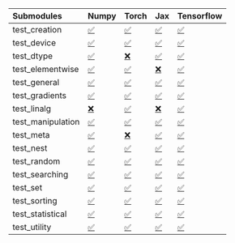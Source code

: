 | Submodules        | Numpy                                                                                                                           | Torch                                                                                                                           | Jax                                                                                                                             | Tensorflow                                                                                                                      |
|:------------------|:--------------------------------------------------------------------------------------------------------------------------------|:--------------------------------------------------------------------------------------------------------------------------------|:--------------------------------------------------------------------------------------------------------------------------------|:--------------------------------------------------------------------------------------------------------------------------------|
| test_creation     | <a href="https://github.com/unifyai/ivy/runs/8023696699?check_suite_focus=true" rel="noopener noreferrer" target="_blank">✅</a> | <a href="https://github.com/unifyai/ivy/runs/8023699062?check_suite_focus=true" rel="noopener noreferrer" target="_blank">✅</a> | <a href="https://github.com/unifyai/ivy/runs/8023701191?check_suite_focus=true" rel="noopener noreferrer" target="_blank">✅</a> | <a href="https://github.com/unifyai/ivy/runs/8023703227?check_suite_focus=true" rel="noopener noreferrer" target="_blank">✅</a> |
| test_device       | <a href="https://github.com/unifyai/ivy/runs/8023696860?check_suite_focus=true" rel="noopener noreferrer" target="_blank">✅</a> | <a href="https://github.com/unifyai/ivy/runs/8023699161?check_suite_focus=true" rel="noopener noreferrer" target="_blank">✅</a> | <a href="https://github.com/unifyai/ivy/runs/8023701334?check_suite_focus=true" rel="noopener noreferrer" target="_blank">✅</a> | <a href="https://github.com/unifyai/ivy/runs/8023703363?check_suite_focus=true" rel="noopener noreferrer" target="_blank">✅</a> |
| test_dtype        | <a href="https://github.com/unifyai/ivy/runs/8023696990?check_suite_focus=true" rel="noopener noreferrer" target="_blank">✅</a> | <a href="https://github.com/unifyai/ivy/runs/8023699284?check_suite_focus=true" rel="noopener noreferrer" target="_blank">❌</a> | <a href="https://github.com/unifyai/ivy/runs/8023701500?check_suite_focus=true" rel="noopener noreferrer" target="_blank">✅</a> | <a href="https://github.com/unifyai/ivy/runs/8023703480?check_suite_focus=true" rel="noopener noreferrer" target="_blank">✅</a> |
| test_elementwise  | <a href="https://github.com/unifyai/ivy/runs/8023697131?check_suite_focus=true" rel="noopener noreferrer" target="_blank">✅</a> | <a href="https://github.com/unifyai/ivy/runs/8023699381?check_suite_focus=true" rel="noopener noreferrer" target="_blank">✅</a> | <a href="https://github.com/unifyai/ivy/runs/8023701632?check_suite_focus=true" rel="noopener noreferrer" target="_blank">❌</a> | <a href="https://github.com/unifyai/ivy/runs/8023703672?check_suite_focus=true" rel="noopener noreferrer" target="_blank">✅</a> |
| test_general      | <a href="https://github.com/unifyai/ivy/runs/8023697344?check_suite_focus=true" rel="noopener noreferrer" target="_blank">✅</a> | <a href="https://github.com/unifyai/ivy/runs/8023699511?check_suite_focus=true" rel="noopener noreferrer" target="_blank">✅</a> | <a href="https://github.com/unifyai/ivy/runs/8023701770?check_suite_focus=true" rel="noopener noreferrer" target="_blank">✅</a> | <a href="https://github.com/unifyai/ivy/runs/8023703794?check_suite_focus=true" rel="noopener noreferrer" target="_blank">✅</a> |
| test_gradients    | <a href="https://github.com/unifyai/ivy/runs/8023697499?check_suite_focus=true" rel="noopener noreferrer" target="_blank">✅</a> | <a href="https://github.com/unifyai/ivy/runs/8023699615?check_suite_focus=true" rel="noopener noreferrer" target="_blank">✅</a> | <a href="https://github.com/unifyai/ivy/runs/8023701883?check_suite_focus=true" rel="noopener noreferrer" target="_blank">✅</a> | <a href="https://github.com/unifyai/ivy/runs/8023703890?check_suite_focus=true" rel="noopener noreferrer" target="_blank">✅</a> |
| test_linalg       | <a href="https://github.com/unifyai/ivy/runs/8023697648?check_suite_focus=true" rel="noopener noreferrer" target="_blank">❌</a> | <a href="https://github.com/unifyai/ivy/runs/8023699727?check_suite_focus=true" rel="noopener noreferrer" target="_blank">✅</a> | <a href="https://github.com/unifyai/ivy/runs/8023702005?check_suite_focus=true" rel="noopener noreferrer" target="_blank">❌</a> | <a href="https://github.com/unifyai/ivy/runs/8023703998?check_suite_focus=true" rel="noopener noreferrer" target="_blank">✅</a> |
| test_manipulation | <a href="https://github.com/unifyai/ivy/runs/8023697773?check_suite_focus=true" rel="noopener noreferrer" target="_blank">✅</a> | <a href="https://github.com/unifyai/ivy/runs/8023699854?check_suite_focus=true" rel="noopener noreferrer" target="_blank">✅</a> | <a href="https://github.com/unifyai/ivy/runs/8023702095?check_suite_focus=true" rel="noopener noreferrer" target="_blank">✅</a> | <a href="https://github.com/unifyai/ivy/runs/8023704129?check_suite_focus=true" rel="noopener noreferrer" target="_blank">✅</a> |
| test_meta         | <a href="https://github.com/unifyai/ivy/runs/8023697902?check_suite_focus=true" rel="noopener noreferrer" target="_blank">✅</a> | <a href="https://github.com/unifyai/ivy/runs/8023699941?check_suite_focus=true" rel="noopener noreferrer" target="_blank">❌</a> | <a href="https://github.com/unifyai/ivy/runs/8023702193?check_suite_focus=true" rel="noopener noreferrer" target="_blank">✅</a> | <a href="https://github.com/unifyai/ivy/runs/8023704222?check_suite_focus=true" rel="noopener noreferrer" target="_blank">✅</a> |
| test_nest         | <a href="https://github.com/unifyai/ivy/runs/8023698104?check_suite_focus=true" rel="noopener noreferrer" target="_blank">✅</a> | <a href="https://github.com/unifyai/ivy/runs/8023700078?check_suite_focus=true" rel="noopener noreferrer" target="_blank">✅</a> | <a href="https://github.com/unifyai/ivy/runs/8023702319?check_suite_focus=true" rel="noopener noreferrer" target="_blank">✅</a> | <a href="https://github.com/unifyai/ivy/runs/8023704337?check_suite_focus=true" rel="noopener noreferrer" target="_blank">✅</a> |
| test_random       | <a href="https://github.com/unifyai/ivy/runs/8023698264?check_suite_focus=true" rel="noopener noreferrer" target="_blank">✅</a> | <a href="https://github.com/unifyai/ivy/runs/8023700268?check_suite_focus=true" rel="noopener noreferrer" target="_blank">✅</a> | <a href="https://github.com/unifyai/ivy/runs/8023702416?check_suite_focus=true" rel="noopener noreferrer" target="_blank">✅</a> | <a href="https://github.com/unifyai/ivy/runs/8023704454?check_suite_focus=true" rel="noopener noreferrer" target="_blank">✅</a> |
| test_searching    | <a href="https://github.com/unifyai/ivy/runs/8023698409?check_suite_focus=true" rel="noopener noreferrer" target="_blank">✅</a> | <a href="https://github.com/unifyai/ivy/runs/8023700429?check_suite_focus=true" rel="noopener noreferrer" target="_blank">✅</a> | <a href="https://github.com/unifyai/ivy/runs/8023702536?check_suite_focus=true" rel="noopener noreferrer" target="_blank">✅</a> | <a href="https://github.com/unifyai/ivy/runs/8023704578?check_suite_focus=true" rel="noopener noreferrer" target="_blank">✅</a> |
| test_set          | <a href="https://github.com/unifyai/ivy/runs/8023698547?check_suite_focus=true" rel="noopener noreferrer" target="_blank">✅</a> | <a href="https://github.com/unifyai/ivy/runs/8023700561?check_suite_focus=true" rel="noopener noreferrer" target="_blank">✅</a> | <a href="https://github.com/unifyai/ivy/runs/8023702646?check_suite_focus=true" rel="noopener noreferrer" target="_blank">✅</a> | <a href="https://github.com/unifyai/ivy/runs/8023704688?check_suite_focus=true" rel="noopener noreferrer" target="_blank">✅</a> |
| test_sorting      | <a href="https://github.com/unifyai/ivy/runs/8023698668?check_suite_focus=true" rel="noopener noreferrer" target="_blank">✅</a> | <a href="https://github.com/unifyai/ivy/runs/8023700760?check_suite_focus=true" rel="noopener noreferrer" target="_blank">✅</a> | <a href="https://github.com/unifyai/ivy/runs/8023702739?check_suite_focus=true" rel="noopener noreferrer" target="_blank">✅</a> | <a href="https://github.com/unifyai/ivy/runs/8023704770?check_suite_focus=true" rel="noopener noreferrer" target="_blank">✅</a> |
| test_statistical  | <a href="https://github.com/unifyai/ivy/runs/8023698797?check_suite_focus=true" rel="noopener noreferrer" target="_blank">✅</a> | <a href="https://github.com/unifyai/ivy/runs/8023700886?check_suite_focus=true" rel="noopener noreferrer" target="_blank">✅</a> | <a href="https://github.com/unifyai/ivy/runs/8023702908?check_suite_focus=true" rel="noopener noreferrer" target="_blank">✅</a> | <a href="https://github.com/unifyai/ivy/runs/8023704888?check_suite_focus=true" rel="noopener noreferrer" target="_blank">✅</a> |
| test_utility      | <a href="https://github.com/unifyai/ivy/runs/8023698925?check_suite_focus=true" rel="noopener noreferrer" target="_blank">✅</a> | <a href="https://github.com/unifyai/ivy/runs/8023701078?check_suite_focus=true" rel="noopener noreferrer" target="_blank">✅</a> | <a href="https://github.com/unifyai/ivy/runs/8023703048?check_suite_focus=true" rel="noopener noreferrer" target="_blank">✅</a> | <a href="https://github.com/unifyai/ivy/runs/8023705000?check_suite_focus=true" rel="noopener noreferrer" target="_blank">✅</a> |